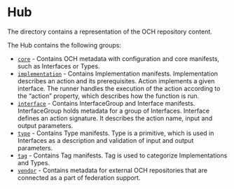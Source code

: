 # Hub

The directory contains a representation of the OCH repository content.

The Hub contains the following groups:
- [`core`](./core) - Contains OCH metadata with configuration and core manifests, such as Interfaces or Types.
- [`implementation`](./implementation) - Contains Implementation manifests. Implementation describes an action and its prerequisites. Action implements a given interface. The runner handles the execution of the action according to the “action” property, which describes how the function is run.
- [`interface`](./interface) - Contains InterfaceGroup and Interface manifests. InterfaceGroup holds metadata for a group of Interfaces. Interface defines an action signature. It describes the action name, input and output parameters.
- [`type`](./type) - Contains Type manifests. Type is a primitive, which is used in Interfaces as a description and validation of input and output parameters.
- [`tag`](./tag) - Contains Tag manifests. Tag is used to categorize Implementations and Types.
- [`vendor`](./vendor) - Contains metadata for external OCH repositories that are connected as a part of federation support. 
